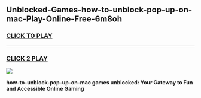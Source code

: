 
## Unblocked-Games-how-to-unblock-pop-up-on-mac-Play-Online-Free-6m8oh
<h3>
<a href="https://premium76.site?title=how-to-unblock-pop-up-on-mac&ref=26A">CLICK TO PLAY</a></h3>
<hr>

<h3>
<a href="https://premium76.site?title=how-to-unblock-pop-up-on-mac&ref=26A">CLICK 2 PLAY</a>
  
</h3>

<a href="https://premium76.site?title=how-to-unblock-pop-up-on-mac&ref=26A"><img src="https://clearcache.store/games.png"></a>


**how-to-unblock-pop-up-on-mac games unblocked: Your Gateway to Fun and Accessible Online Gaming**
